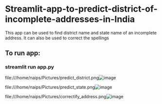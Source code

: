 # Streamlit-app-to-predict-district-of-incomplete-addresses-in-India

This app can be used to find district name and state name of an incomplete address. It can also be used to correct the spellings

## To run app:
### streamlit run app.py

file:///home/naips/Pictures/predict_district.png![image](https://user-images.githubusercontent.com/52847288/122646129-4ffa2000-d13b-11eb-8c54-8181a5b4a32f.png)

file:///home/naips/Pictures/predict_state.png![image](https://user-images.githubusercontent.com/52847288/122646139-5ab4b500-d13b-11eb-9932-6e0788d666a5.png)

file:///home/naips/Pictures/correctify_address.png![image](https://user-images.githubusercontent.com/52847288/122646141-6011ff80-d13b-11eb-990b-8b859868aa82.png)
